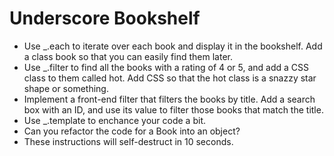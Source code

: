Underscore Bookshelf
====================

* Use _.each to iterate over each book and display it in the bookshelf. Add a class book so that you can easily find them later.
* Use _.filter to find all the books with a rating of 4 or 5, and add a CSS class to them called hot. Add CSS so that the hot class is a snazzy star shape or something.
* Implement a front-end filter that filters the books by title. Add a search box with an ID, and use its value to filter those books that match the title.
* Use _.template to enchance your code a bit.
* Can you refactor the code for a Book into an object?
* These instructions will self-destruct in 10 seconds.